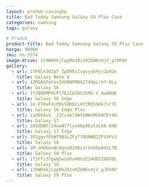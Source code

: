 ```yaml
---
layout: produk-casinghp
title: Bad Teddy Samsung Galaxy S9 Plus Case
categories: samsung
tags: galaxy

# Produk
product-title: Bad Teddy Samsung Galaxy S9 Plus Case
harga: 90000
sku: hn-3374
image-drive: 1z9WHXkjCppRmJ8zxRZbN6cmjV_gJOhNY
gallery:
  - url: 1fFKCe3O2pT_ZpD9EsIvgvyqkHjvJp02o
    title: Galaxy Note 8
  - url: 1ZMGAGPeCoxIHUBNPM0XZf4OpLrhY-OLy
    title: Galaxy S6
  - url: 1YJB0DMPHCPlfEzIbIOS1hMG-V_Aw8WqK
    title: Galaxy S6 Edge
  - url: 1e-ETHaF4iPBo5QKQzimYtRQS9mk7sr7C
    title: Galaxy S6 Edge Plus
  - url: 1adOXAsk__Z2Cca6l9WtkWWnMOkNTEt4H
    title: Galaxy S7
  - url: 1H3ODBFjI4uwN77lysm6p9EolaLk6-64B
    title: Galaxy S7 Edge
  - url: 1R1ggvfFbWf9B3LZFyT7OGNWB2ZFVXPs3
    title: Galaxy S8
  - url: 1M_xHQkmxNcOgceDZd6c1rXxUDwkUVLTB
    title: Galaxy S8 Plus
  - url: 1fzFTi37gwqGwuUhx40UzE24dB5IOQVOL
    title: Galaxy S9
  - url: 1z9WHXkjCppRmJ8zxRZbN6cmjV_gJOhNY
    title: Galaxy S9 Plus
---
```

